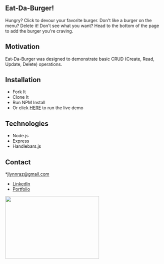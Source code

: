 ## Eat-Da-Burger!
Hungry? Click to devour your favorite burger. Don't like a burger on the menu? Delete it! Don't see what you want? Head to the bottom of the page to add the burger you're craving.

## Motivation
Eat-Da-Burger was designed to demonstrate basic CRUD (Create, Read, Update, Delete) operations.

## Installation
* Fork It
* Clone It
* Run NPM Install
* Or click [HERE](https://fast-harbor-46897.herokuapp.com/) to run the live demo

## Technologies
* Node.js
* Express
* Handlebars.js

## Contact
*jlynnraz@gmail.com
* [LinkedIn](https://www.linkedin.com/in/jaimee-razee/)
* [Portfolio](https://jlynnraz.github.io/Portfolio2/)


<img src="https://vignette.wikia.nocookie.net/spongebob/images/1/1c/Goodbye%2C_Krabby_Patty_205.png/revision/latest?cb=20170310020905" data-canonical-src="https://gyazo.com/eb5c5741b6a9a16c692170a41a49c858.png" width="300" height="200" />

